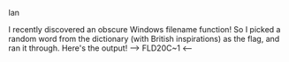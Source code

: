 Ian

I recently discovered an obscure Windows filename function! So I picked a random word from the dictionary (with British inspirations) as the flag, and ran it through. Here's the output! --> FLD20C~1 <--
